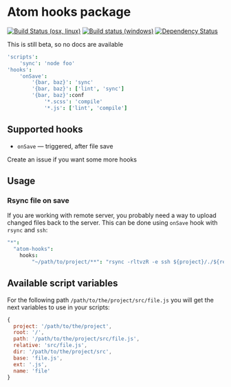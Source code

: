 # Atom hooks package

[![Build Status (osx, linux)](https://travis-ci.org/SleepWalker/atom-hooks.svg?branch=master)](https://travis-ci.org/SleepWalker/atom-hooks)
[![Build status (windows)](https://ci.appveyor.com/api/projects/status/jntpdfoxco9ft4m7/branch/master?svg=true)](https://ci.appveyor.com/project/SleepWalker/atom-hooks/branch/master)
[![Dependency Status](https://david-dm.org/SleepWalker/atom-hooks.svg)](https://david-dm.org/SleepWalker/atom-hooks)

This is still beta, so no docs are available

```cson
'scripts':
    'sync': 'node foo'
'hooks':
    'onSave':
        '{bar, baz}': 'sync'
        '{bar, baz}': ['lint', 'sync']
        '{bar, baz}':conf
            '*.scss': 'compile'
            '*.js': ['lint', 'compile']
```

## Supported hooks

* `onSave` — triggered, after file save

Create an issue if you want some more hooks

## Usage

### Rsync file on save

If you are working with remote server, you probably need a way to upload changed files back to the server. This can be done using `onSave` hook with `rsync` and `ssh`:

```cson
"*":
  "atom-hooks":
    hooks:
        "~/path/to/project/**": "rsync -rltvzR -e ssh ${project}/./${relative} user@host:~/path/to/remote/project"
```

## Available script variables

For the following path `/path/to/the/project/src/file.js` you will get the next variables to use in your scripts:

```js
{
  project: '/path/to/the/project',
  root: '/',
  path: '/path/to/the/project/src/file.js',
  relative: 'src/file.js',
  dir: '/path/to/the/project/src',
  base: 'file.js',
  ext: '.js',
  name: 'file'
}
```
